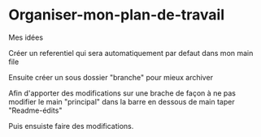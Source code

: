 # Organiser-mon-plan-de-travail
Mes idées

Créer un referentiel qui sera automatiquement par defaut dans mon main file

Ensuite créer un sous dossier "branche" pour mieux archiver

Afin d'apporter des modifications sur une brache de façon à ne pas modifier le main "principal" dans la barre en dessous de main taper "Readme-édits"

Puis ensuiste faire des modifications.
